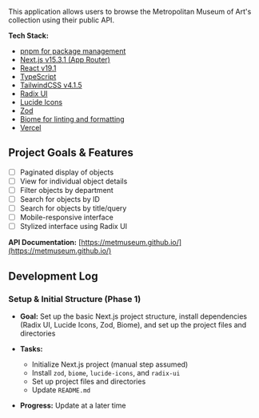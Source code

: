 This application allows users to browse the Metropolitan Museum of Art's collection using their public API.

**Tech Stack:**

* [pnpm for package management](https://pnpm.io/)
* [Next.js v15.3.1 (App Router)](https://www.typescriptlang.org/docs/)
* [React v19.1](https://react.dev/)
* [TypeScript]()
* [TailwindCSS v4.1.5](https://tailwindcss.com/)
* [Radix UI](https://www.radix-ui.com/)
* [Lucide Icons](https://lucide.dev/)
* [Zod](tailwindcss-animate)
* [Biome for linting and formatting](https://biomejs.dev/)
* [Vercel](https://vercel.com/new)

## Project Goals & Features
* [ ] Paginated display of objects
* [ ] View for individual object details
* [ ] Filter objects by department
* [ ] Search for objects by ID
* [ ] Search for objects by title/query
* [ ] Mobile-responsive interface
* [ ] Stylized interface using Radix UI

**API Documentation:** [https://metmuseum.github.io/](https://metmuseum.github.io/)

## Development Log

### Setup & Initial Structure (Phase 1)

* **Goal:** Set up the basic Next.js project structure, install dependencies (Radix UI, Lucide Icons, Zod, Biome), and set up the project files and directories

* **Tasks:**
    * Initialize Next.js project (manual step assumed)
    * Install `zod`, `biome`, `lucide-icons`, and `radix-ui`
    * Set up project files and directories
    * Update `README.md`

* **Progress:**
Update at a later time

